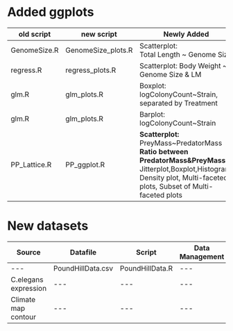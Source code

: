 
# Added ggplots

old script | new script | Newly Added | New Plot Name | Old Plot Name | 
--- | --- | --- |---: |---: |
GenomeSize.R | GenomeSize_plots.R | Scatterplot: <br/> Total Length ~ Genome Size | GenomeSize_ggplot.pdf | GenomeSize.pdf | 
regress.R | regress_plots.R | Scatterplot: Body Weight ~ Genome Size & LM | Diagmod_ggplot.pdf | DiagMod.pdf | 
glm.R | glm_plots.R | Boxplot: logColonyCount~Strain, separated by Treatment | PracDataBoxplot.pdf | PracDataBoxplot_ggplot.pdf <br/> PracDataBoxplot_ggplot2.pdf |
glm.R | glm_plots.R | Barplot: logColonyCount~Strain| PracDataBarplot.pdf | PracDataBarplot_ggplot.pdf|
PP_Lattice.R | PP_ggplot.R | **Scatterplot:** PreyMass~PredatorMass <br/>  **Ratio between PredatorMass&PreyMass:** <br/> Jitterplot,Boxplot,Histogram, Density plot, Multi-faceted plots, Subset of Multi-faceted plots| PP_ggplot.pdf <br/> PP_boxplot.pdf <br/> PP_jitterplot.pdf <br/> PP_histogram.pdf <br/> PP_density.pdf <br/> PP_multi.pdf <br/> PP_multisubset.pdf|--- |

# New datasets

Source | Datafile | Script | Data Management | Visualisation | Analysis | Comments |
--- | --- |--- |--- |--- |--- |--- |
--- | PoundHillData.csv | PoundHillData.R |--- |--- |--- |--- |
C.elegans expression| --- | --- |--- |--- |--- |--- |
Climate map contour| --- | --- |--- |--- |--- |--- |
